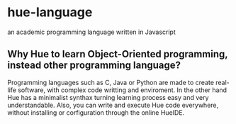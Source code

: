 hue-language
============

an academic programming language written in Javascript

## Why Hue to learn Object-Oriented programming, instead other programming language?
Programming languages such as C, Java or Python are made to create real-life software, with complex code writting and enviroment. In the other hand Hue has a minimalist synthax turning learning process easy and very understandable. Also, you can write and execute Hue code everywhere, without installing or corfiguration through the online HueIDE.



